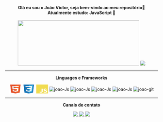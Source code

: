 <div align="center"> <strong>Olá eu sou o João Victor, seja bem-vindo ao meu repositório👋 <br>
  Atualmente estudo: JavaScript 🌳</strong></div> <br>


<div align="center">
  <a href="https://github.com/Dev-JoaoVictor">
  <a href="https://git.io/streak-stats"><img height="150em" width="400em" src="https://streak-stats.demolab.com?user=Dev-JoaoVictor&theme=dracula&locale=pt-  br&date_format=j%20M%5B%20Y%5D"/></a>
  <img height="150em" whidth="50em" src="https://github-readme-stats.vercel.app/api/top-langs/?username=dev-joaovictor&layout=compact&langs_count=7&theme=dracula"/>   
</div>
<hr>
 <div style="display: inline_block" align="center">
   <p><strong>Linguages e Frameworks</strong></p>
  <img align="center" alt="joao-HTML" height="30" width="40" src="https://raw.githubusercontent.com/devicons/devicon/master/icons/html5/html5-original.svg">
  <img align="center" alt="joao-CSS" height="30" width="40" src="https://raw.githubusercontent.com/devicons/devicon/master/icons/css3/css3-original.svg">
  <img align="center" alt="joao-Js" height="30" width="40" src="https://raw.githubusercontent.com/devicons/devicon/master/icons/javascript/javascript-plain.svg">
  <img align="center" alt="joao-Js" height="30" width="40" src="https://cdn.jsdelivr.net/gh/devicons/devicon/icons/typescript/typescript-original.svg" >
  <img align="center" alt="joao-Js" height="30" width="40" src="https://cdn.jsdelivr.net/gh/devicons/devicon/icons/react/react-original.svg" />
  <img align="center" alt="joao-Js" height="30" width="40" src="https://cdn.jsdelivr.net/gh/devicons/devicon/icons/nodejs/nodejs-original.svg" />
  <img align="center" alt="joao-Js" height="30" width="40" src="https://cdn.jsdelivr.net/gh/devicons/devicon/icons/tailwindcss/tailwindcss-plain.svg" />
  <img align="center" height="30" alt="joao-git" width="40" src="https://cdn.jsdelivr.net/gh/devicons/devicon/icons/git/git-original.svg"/>         
</div>
<hr>
  <div align="center">
    <p><strong>Canais de contato</strong></p>
    <a href="mailto:joaoliveira.contato@hotmail.com">
      <img src="https://img.shields.io/badge/-Gmail-%23333?style=for-the-badge&logo=gmail&logoColor=white" target="_blank">
    </a>
    <a href="https://www.linkedin.com/in/dev-joaovictor" target="_blank">
     <img src="https://img.shields.io/badge/-LinkedIn-%230077B5?style=for-the-badge&logo=linkedin&logoColor=white" target="_blank">
    </a>
    <a href="https://www.instagram.com/joao_oliveirajv/" target="_blank">
      <img src="https://img.shields.io/badge/Instagram-E4405F?style=for-the-badge&logo=instagram&logoColor=white" traget="_blank">
    <a/>
  </div>
